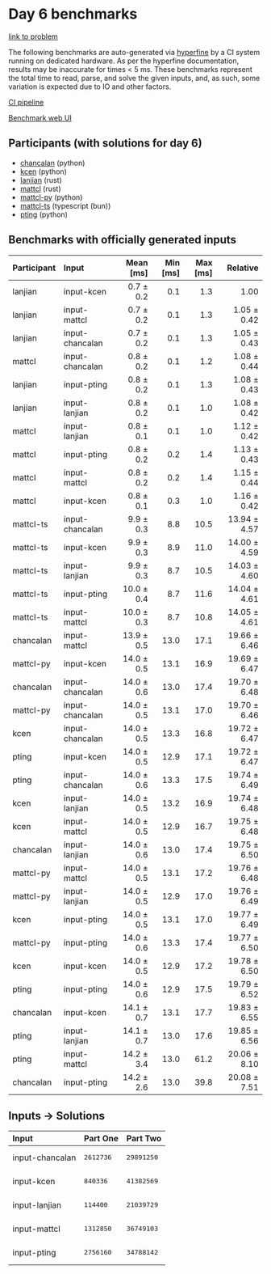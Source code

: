 # Day 6 benchmarks

[link to problem](https://adventofcode.com/2023/day/6)

The following benchmarks are auto-generated via
[hyperfine](https://github.com/sharkdp/hyperfine) by a CI system running on
dedicated hardware. As per the hyperfine documentation, results may be
inaccurate for times < 5 ms. These benchmarks represent the total time to read,
parse, and solve the given inputs, and, as such, some variation is expected due
to IO and other factors.

[CI pipeline](http://ci.papercode.net:8080/teams/main/pipelines/aoc2023)

[Benchmark web UI](https://aoc.ancalagon.black)


## Participants (with solutions for day 6)

- [chancalan](https://github.com/chancalan/aoc2023) (python)
- [kcen](https://github.com/kcen/aoc2023) (python)
- [lanjian](https://github.com/lanjian/aoc-2023) (rust)
- [mattcl](https://github.com/mattcl/aoc2023) (rust)
- [mattcl-py](https://github.com/mattcl/aoc2023-py) (python)
- [mattcl-ts](https://github.com/mattcl/aoc2023-js) (typescript (bun))
- [pting](https://github.com/pting/aoc2023) (python)


## Benchmarks with officially generated inputs

| Participant | Input | Mean [ms] | Min [ms] | Max [ms] | Relative |
|:---|:---|---:|---:|---:|---:|
| lanjian | input-kcen | 0.7 ± 0.2 | 0.1 | 1.3 | 1.00 |
| lanjian | input-mattcl | 0.7 ± 0.2 | 0.1 | 1.3 | 1.05 ± 0.42 |
| lanjian | input-chancalan | 0.7 ± 0.2 | 0.1 | 1.3 | 1.05 ± 0.43 |
| mattcl | input-chancalan | 0.8 ± 0.2 | 0.1 | 1.2 | 1.08 ± 0.44 |
| lanjian | input-pting | 0.8 ± 0.2 | 0.1 | 1.3 | 1.08 ± 0.43 |
| lanjian | input-lanjian | 0.8 ± 0.2 | 0.1 | 1.0 | 1.08 ± 0.42 |
| mattcl | input-lanjian | 0.8 ± 0.1 | 0.1 | 1.0 | 1.12 ± 0.42 |
| mattcl | input-pting | 0.8 ± 0.2 | 0.2 | 1.4 | 1.13 ± 0.43 |
| mattcl | input-mattcl | 0.8 ± 0.2 | 0.2 | 1.4 | 1.15 ± 0.44 |
| mattcl | input-kcen | 0.8 ± 0.1 | 0.3 | 1.0 | 1.16 ± 0.42 |
| mattcl-ts | input-chancalan | 9.9 ± 0.3 | 8.8 | 10.5 | 13.94 ± 4.57 |
| mattcl-ts | input-kcen | 9.9 ± 0.3 | 8.9 | 11.0 | 14.00 ± 4.59 |
| mattcl-ts | input-lanjian | 9.9 ± 0.3 | 8.7 | 10.5 | 14.03 ± 4.60 |
| mattcl-ts | input-pting | 10.0 ± 0.4 | 8.7 | 11.6 | 14.04 ± 4.61 |
| mattcl-ts | input-mattcl | 10.0 ± 0.3 | 8.7 | 10.8 | 14.05 ± 4.61 |
| chancalan | input-mattcl | 13.9 ± 0.5 | 13.0 | 17.1 | 19.66 ± 6.46 |
| mattcl-py | input-kcen | 14.0 ± 0.5 | 13.1 | 16.9 | 19.69 ± 6.47 |
| chancalan | input-chancalan | 14.0 ± 0.6 | 13.0 | 17.4 | 19.70 ± 6.48 |
| mattcl-py | input-chancalan | 14.0 ± 0.5 | 13.1 | 17.0 | 19.70 ± 6.46 |
| kcen | input-chancalan | 14.0 ± 0.5 | 13.3 | 16.8 | 19.72 ± 6.47 |
| pting | input-kcen | 14.0 ± 0.5 | 12.9 | 17.1 | 19.72 ± 6.47 |
| pting | input-chancalan | 14.0 ± 0.6 | 13.3 | 17.5 | 19.74 ± 6.49 |
| kcen | input-lanjian | 14.0 ± 0.5 | 13.2 | 16.9 | 19.74 ± 6.48 |
| kcen | input-mattcl | 14.0 ± 0.5 | 12.9 | 16.7 | 19.75 ± 6.48 |
| chancalan | input-lanjian | 14.0 ± 0.6 | 13.0 | 17.4 | 19.75 ± 6.50 |
| mattcl-py | input-mattcl | 14.0 ± 0.5 | 13.1 | 17.2 | 19.76 ± 6.48 |
| mattcl-py | input-lanjian | 14.0 ± 0.5 | 12.9 | 17.0 | 19.76 ± 6.49 |
| kcen | input-pting | 14.0 ± 0.5 | 13.1 | 17.0 | 19.77 ± 6.49 |
| mattcl-py | input-pting | 14.0 ± 0.6 | 13.3 | 17.4 | 19.77 ± 6.50 |
| kcen | input-kcen | 14.0 ± 0.5 | 12.9 | 17.2 | 19.78 ± 6.50 |
| pting | input-pting | 14.0 ± 0.6 | 12.9 | 17.5 | 19.79 ± 6.52 |
| chancalan | input-kcen | 14.1 ± 0.7 | 13.1 | 17.7 | 19.83 ± 6.55 |
| pting | input-lanjian | 14.1 ± 0.7 | 13.0 | 17.6 | 19.85 ± 6.56 |
| pting | input-mattcl | 14.2 ± 3.4 | 13.0 | 61.2 | 20.06 ± 8.10 |
| chancalan | input-pting | 14.2 ± 2.6 | 13.0 | 39.8 | 20.08 ± 7.51 |


## Inputs -> Solutions

| Input | Part One | Part Two |
|:---|:---|:---|
|input-chancalan|<pre>2612736</pre>|<pre>29891250</pre>|
|input-kcen|<pre>840336</pre>|<pre>41382569</pre>|
|input-lanjian|<pre>114400</pre>|<pre>21039729</pre>|
|input-mattcl|<pre>1312850</pre>|<pre>36749103</pre>|
|input-pting|<pre>2756160</pre>|<pre>34788142</pre>|